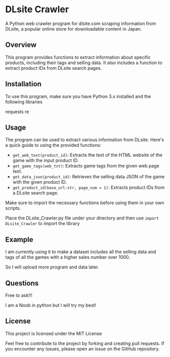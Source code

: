# DLsite Crawler

A Python web crawler program for dlsite.com scraping information from DLsite, a popular online store for downloadable content in Japan.

## Overview

This program provides functions to extract information about specific products, including their tags and selling data. It also includes a function to extract product IDs from DLsite search pages.

## Installation

To use this program, make sure you have Python 3.x installed and the following libraries

requests
re


## Usage

The program can be used to extract various information from DLsite. Here's a quick guide to using the provided functions:

- `get_web_text(product_id)`: Extracts the text of the HTML website of the game with the input product ID.
- `get_game_tags(web_txt)`: Extracts game tags from the given web page text.
- `get_data_json(product_id)`: Retrieves the selling data JSON of the game with the given product ID.
- `get_product_id(base_url:str, page_num = 1)`: Extracts product IDs from a DLsite search page.

Make sure to import the necessary functions before using them in your own scripts.

Place the DLsite_Crawler.py file under your directory and then use `import DLsite_Crawler` to import the library

## Example

I am currently using it to make a dataset includes all the selling data and tags of all the games with a higher sales number over 1000.

So I will upload more program and data later.

## Questions

Free to ask!!!

I am a Noob in python but I will try my best!

## License

This project is licensed under the MIT License

Feel free to contribute to the project by forking and creating pull requests. If you encounter any issues, please open an issue on the GitHub repository.
